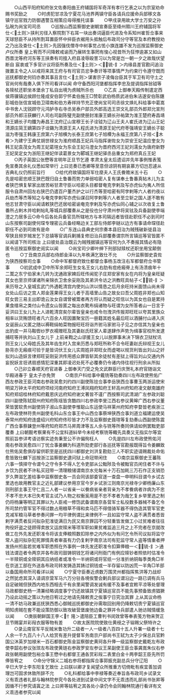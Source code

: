 <!-- { "loadSidebar": true } -->
　　○山西平阳府知府张文佐奏阳曲王府辅国将军奇浑有孝行乞表之以为宗室劝命赐书奖励之
　　○时虏犯甘凉及宁夏花马池界两镇守臣各请兵应援命兵部移文各镇守巡官戮力防御遇警互相策应毋得推托误事
　　○甲戌录用故大学士万安之孙弘琬为尚宝司司丞
　　○巡按山西监察御史谢朝宣奏臣至绛州隰川王府辅国将军仕＜土则＞挟利刃径入察院割下右耳一块出奏词逼臣代进及令系知州崔哲佥事来天球怒臣不从持所割耳置臣怀中捽臣衣裾用头抵触后布政司分守等官及本府教授劝之乃出及查仕＜土则＞先因强伐僧寺中树事觉占恡小旗连雄不发为巡按监察御史卢仪所奏  皇上宥而不问降敕戒谕而乃展转生事罔有悛心视昔所为狂悖逾甚又如山西晋沈等府河东等王挟奏有司擅入府县凌辱殴詈习以为常是岂一朝一夕之故哉伏望断自  宸衷或下多官计议将臣所奏及仕＜土则＞＜锍-釒＞内缘县差官勘问追治拨置主令之人以戒将来其王府与有司官员忿争奏讦等项事情严为约束行令遵守既而巡抚都御史何钧亦奏其事且言仕＜土则＞谋害宗子凌侮台臣其于军卫有司守土之官尚何有哉奏入俱下所司看详以闻  命守备西阳河堡都指挥李忠及提调指挥翁钺等各赎杖还职坐本堡余丁私自出境为虏贼所杀也
　　○乙亥  上御奉天殿传制遣定西侯蒋骥镇远侯顾仕隆成安伯郭宁怀柔伯施王□赞彰武伯杨质武进伯朱洁遂安伯陈鏸彭城伯张信宣城伯卫璋南和伯方寿祥持节充正使尚宝司司丞徐文焕礼科给事中葛嵩中书舍人沈锐顾守元鸿胪寺右寺丞吴泰户部员外郎高选王崇文礼部员外郎郑允宣刑部员外郎汪获麟行人司右司副陈璧充副使册封淮康王嫡长孙祐綮为淮王楚府寿昌靖和王嫡长子均鑯为寿昌王沈府辽山宣穆王长子诠钺为辽山王夫人崔氏进为辽山王妃清源庄简王嫡第四子诠鏴为清源王夫人程氏进为清源王妃代府枣强靖安王嫡长子聪滋为枣强王韩康王庶第六子旭横为长泰王庶第七子旭橝为永福王庶第八子旭＜木肴＞为建宁王典仗胡世禄女为淮府顺昌王妃兵马指挥谢佐女为崇安王妃温应奎女为韩王妃袁茂女为周王妃葛瑄女为东会王妃马澄女为晋府西河王妃刘濡女为唐府新野王妃吴定女为浙阳王继妃伴读葛景女为郾城王继妃驿丞岳重女为郑府真丘王妃
　　○丙子英国公张懋等言明年正旦节乞遵  孝肃太皇太后遗诏并先年事例惟表笺免宣奏其余礼仪悉如常举行  上曰览奏已悉卿等至意但谅阴有期哀慕方切岂忍遽从吉典礼仪仍照前旨行
　　○给代府故镇国将军仕塺夫人王氏餋赡米五十石
　　○先是哈密忠顺王狭巴既归自土鲁番而势力单弱哈密人复有谋奉土鲁番真帖木儿为主者狭巴惧复挈家出居苦峪甘肃守臣以哈密头目都督奄克孛剌及写亦虎仙为夷人所信服令自肃州回左右狭巴仍遣百户董杰护之以行杰等至哈密有阿孛剌等六人者约夜以兵劫杰等杰等知之与奄克孛剌写亦虎仙谋召阿孛剌等六人者至立斩之国人遂不敢有他志甘肃守臣以闻请敕狭巴还居哈密谕奄克孛剌及写亦虎仙同心辅之以次收复土鲁番所占剌木并哈剌帖癿等城兵部覆奏从之是役也分守肃州参将吴铉及兵备副使李端澄之力居多云○命今后各处兵备官员所辖地方与本司隔远者皆径赴职任不必到司时山东按察司副使何琛专理密云兵备经略边关工部左侍郎李鐩以边方有事请命琛径赴职任不必到司故有是命
　　○广东连山县典史何宗奏本县旧治为贼残破新徙县治窄狭且频岁贼发乞下总镇等官调兵剿捕复修旧治兵部覆奏谓宗所言镇巡等官皆匿不以闻请下所司核治  上曰彼处县治既云为贼残据镇巡等官何为久不奏报其情必有隐匿令巡按监察御史阅实以闻
　　○尚宝司少卿叶绅下刑部狱赎杖还职坐用宝颠倒也
　　○丁丑南京兵部右侍郎金泽以九年秩满乞致仕不允
　　○升监察御史袁佐为狭西按察司佥事
　　○命中军都督府致仕都督佥事杨玉改注右军都督府佥书管事
　　○初武成中卫中所军余郑旺生女名王女儿右肋有痘疮瘢脊上有汤溃痕年十二鬻之东宁伯家未几转为沈通政家婢后旺传闻驼子庄郑安家有女在内将为皇亲旺疑其女也至京师谋诸所亲锦衣卫舍余妥刚及其弟洪令访之洪教旺具帖子＜锍-釒＞来历导之入皇城玄武门外遇乾清宫内使刘山洪以情恳之后月余旺持米面馈山尚未得女处山后访之宫人郑金莲果得王女儿者于高墙里山告之故女曰吾父周姓非郑也山知旺女尝三易主出即诡云汝女自谓曾被鬻者再方将认而疑之旺信以为其女也自是累持果食缯帛之类付山令遗女山皆匿之每出衣靴布绢诸物与旺谓为女所答者山一日言于妥洪曰王女儿为上人进乾清宫矣尔辈皆皇亲也戒令勿洩洪传报郑旺旺以夸其里族众相率以货贿馈旺者凡六百余人旺因置聚宝历一册籍其姓名最后旺以酒脯付山递入庆女诞辰山又匿之随以褥鞋绢帕菜物报旺旺将诣齐驸马家驸马子见之亦信其为皇亲也出豹皮一并马鞍辔纱罗衣襦赠旺及其妻赵氏旺家人辈遂肆作声势为缉事官校所发逮捕旺等并执刘山王女儿于  上前亲鞫之山谬援王女儿以脱罪事未决下锦衣卫狱杖讯则王女儿父母姓氏及其年齿生时入宫来历悉与郑旺所称不合令旺妻赵氏辩视王女儿胁背亦无瘢痕可验于是皆词伏王女儿实周姓非郑旺女而虚喝以规货利皆出刘山之奸拟刘山造妖言律郑旺妥刚妥洪传用惑众罪皆斩其余徒杖有差狱上得旨刘山交通内外妄掜妖言诳诱扇惑情犯深重其即凌迟处死不必覆奏仍令诸内侍往视行刑余从所拟
　　○己卯立春顺天府官进春  上御奉天门受之免文武群臣行庆贺礼本府官随诣文华殿进春于  皇太子亦免贺
　　○南京户科给事中戴铣等劾奏四川左布政使熊佑广西左参政王臣河南右参政吴愈刘约四川副使陈铨佥事李岳狭西佥事曹玉两浙运使宋明梁万钟太平府知府项经河南府知府王溥凤翔府知府王轩高州府知府凌文献南雄府知府郑炤桂林府知府戴恩庆远府知府谢文著皆不谨广西按察司武清湖广左参政刘聪四川副使陈轼叙州府知府陈瑶皆贪酷四川右参政李旻江西右参议黄皞广西右参议董荣皆罢软贵州副使阴子淑山东副使李惟聪山东运使马祥莱州府知府李婺皆老疾浙江左布政使林符贵州副使毛科山东佥事王中山西佥事蔡坤狭西佥事刘道立福建运使吴泰常州府知府连盛绍兴府知府佟珍皆才力不及监察御史聂瑄等复劾奏山西副使陈震广西佥事蔡鋉登州等府知府郑杰马昇周津等五人余与铣等所奏同俱请如例罢黜吏部覆奏  上曰朝觐考察果有不公宜科道紏举今未经考察铣等輙先具奏又无指实尔等宜照前旨参详考语访察实迹务秉至公不许偏徇枉人
　　○先是四川左布政使熊佑河南右参政吴愈四川丁忧佥事姜麟为科道所劾吏部行各巡抚等官勘报既得旨令姜麟致仕熊佑吴愈俱存留供职至是巡抚四川都御史刘洪复勘劾三人不职实迹请赐裁处命佑愈皆致仕麟下巡按浙江监察御史逮问狱上命冠带闲住
　　○南京监察御史王蕃陈六事一慎择守令谓今之守令多不得人乞令吏部从公黜陟及令被黜官员闲住者不许与乡饮为民者不许私买冠带一清理粮储谓南京水兑每米十万石加耗三万石作正支销恐岁久弊滋乞差给事中监察御史各一员会同该部委官逐一查盘一申明科目谓今乡试古里选也故用教官主之近礼部建议参用京官今岁乡试浙江则南京光禄寺少卿杨廉山东则刑部主事王守仁且二人者一以省亲一以餋病省亲者背亲为不孝餋病者诈病为不忠不孝不忠大本已失考官主试乃人物之权衡奚用是不忠不孝者为哉乞复乡举里选之制仍将杨廉等明正其罪以为人臣戒一修饬武备谓南京各营军士私役数多器械不备乞令所司禁约管军官不得过数占用粮草不得和卖马匹不得借骑军器不得伪造其管军官吏克减军粮马草者参奏问罪一均平律例谓比来律例不一且如监守常人盗不满贯者悉皆剌字满贯者反问拟杂犯准徒满日为民又南京罪囚不分轻重皆发做工小过贫难者往往拘役奸盗之徒顾得卖放又运炭赎米等项军职如果贫难监追三月之上不完者在京就改做工在外先发还职准令将该支俸粮照数扣除参之内外似为有问乞令所司议拟将监守常人盗问拟杂犯死罪情真者审虽有力仍复剌字南京法司有犯监守常人盗等情重者押发扬州煎盐若贫难军职悉照在外事例一体先发还职准令扣算俸粮一＜锍-釒＞通钱法谓迩者令两京并各布政司鼓铸铜钱乞将诸问刑衙门有例应赎钞者照依时估准令一半赎铜或全赎铜其应纳纸者或准令一半纳铜或将官纸一分准折纳铜每季类角□羊在京送工部在外送各布政司转发铸造其铸过铜钱或一半存留以防凶荒一半角□羊部以备国用命所司看详以闻
　　○宁夏守臣奏近虏数万围灵州都指挥焦洪等力战却之然犹虑其深入请调京营军马六万分驻各境俟警会剿兵部议谓沿边一路已调有兵马自足破贼但狭西内地东西相去千有余里闻警调发诚有缓不及事者宜敕平凉等处督理马政都御史杨一清兼经略调度事宁仍还故镇其宁夏镇巡官员不能先事预备致虏猖獗乃设此动摇之策以为他日宥过之地请先降敕责之俟事宁日究治其罪  上从其议命杨一清不妨马政兼巡抚狭西悉心御贼巡抚都御史孙需取回别用仍降敕切责宁夏镇巡官明知虏贼在套不能设策防御以致攻破营堡废弛边备之罪并令兵部遣人驰访贼情缓急以闻
　　○庚辰朝鲜国王李＜忄隆＞遣陪臣工曹判书闵效曾等奉表笺方物来贺正旦节赐宴并彩叚衣服等物有差
　　○故太医院院使致仕黄绶之子镕赐父祭特许之
　　○录云南官军平反贼米鲁功升二级者一人一级者八百四十五人升署一级者十七人余一千九百八十八人给赏有差升提督军务南京户部尚书王轼为太子少保总兵官黔国公沐英岁加禄米一百石都御史陈金监察御史黄珂各升俸一级监察御史戴乾左布政使李韶右参议张瑸左布政使黄琏右参政罗安左参议王杲副使王臣佥事龚嵩朱仪右参政张朝用副使包裕佥事王懋中右都督王通各赏彩叚二表里白金十两李韶王臣先所罚俸皆宥之
　　○命分守锦义二城右参将都指挥佥事郭振充副总兵分守辽阳
　　○辛巳大学士李东阳复乞致仕  上曰朕以卿才复闻望众所推重方切倚毗有疾宜善加调理岂可固求休致所辞不允
　　○礼科都给事中李禄等奏近奉旨各布政司乡试录文义有乖违者礼部与翰林院参究今各处进到试录中间文字不无乖违而礼部尚书张昇等因循不行参究请寘之法  上曰昇等姑宥之其各处小录仍令会同翰林院通行看详有文义乖违者参究以闻
